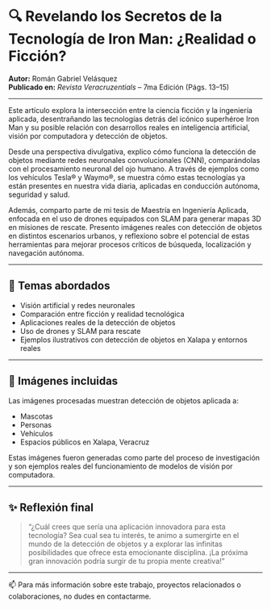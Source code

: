 # 🔍 Revelando los Secretos de la Tecnología de Iron Man: ¿Realidad o Ficción?

**Autor:** Román Gabriel Velásquez  
**Publicado en:** *Revista Veracruzentials* – 7ma Edición (Págs. 13–15)

---

Este artículo explora la intersección entre la ciencia ficción y la ingeniería aplicada, desentrañando las tecnologías detrás del icónico superhéroe Iron Man y su posible relación con desarrollos reales en inteligencia artificial, visión por computadora y detección de objetos.

Desde una perspectiva divulgativa, explico cómo funciona la detección de objetos mediante redes neuronales convolucionales (CNN), comparándolas con el procesamiento neuronal del ojo humano. A través de ejemplos como los vehículos Tesla® y Waymo®, se muestra cómo estas tecnologías ya están presentes en nuestra vida diaria, aplicadas en conducción autónoma, seguridad y salud.

Además, comparto parte de mi tesis de Maestría en Ingeniería Aplicada, enfocada en el uso de drones equipados con SLAM para generar mapas 3D en misiones de rescate. Presento imágenes reales con detección de objetos en distintos escenarios urbanos, y reflexiono sobre el potencial de estas herramientas para mejorar procesos críticos de búsqueda, localización y navegación autónoma.

---

## 🧠 Temas abordados

- Visión artificial y redes neuronales
- Comparación entre ficción y realidad tecnológica
- Aplicaciones reales de la detección de objetos
- Uso de drones y SLAM para rescate
- Ejemplos ilustrativos con detección de objetos en Xalapa y entornos reales

---

## 📸 Imágenes incluidas

Las imágenes procesadas muestran detección de objetos aplicada a:
- Mascotas
- Personas
- Vehículos
- Espacios públicos en Xalapa, Veracruz

Estas imágenes fueron generadas como parte del proceso de investigación y son ejemplos reales del funcionamiento de modelos de visión por computadora.

---

## ✨ Reflexión final

> “¿Cuál crees que sería una aplicación innovadora para esta tecnología? Sea cual sea tu interés, te animo a sumergirte en el mundo de la detección de objetos y a explorar las infinitas posibilidades que ofrece esta emocionante disciplina. ¡La próxima gran innovación podría surgir de tu propia mente creativa!”

---

📫 Para más información sobre este trabajo, proyectos relacionados o colaboraciones, no dudes en contactarme.


